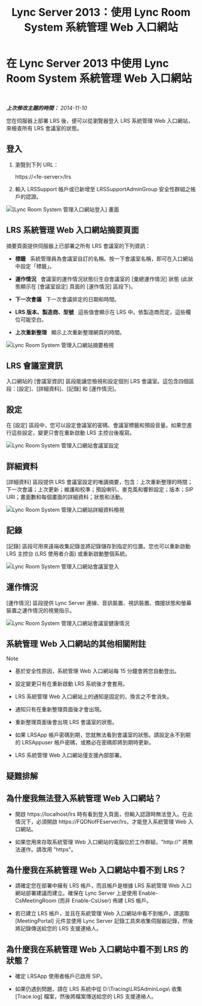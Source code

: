 ﻿---
title: Lync Server 2013：使用 Lync Room System 系統管理 Web 入口網站
TOCTitle: 使用 Lync Room System 系統管理 Web 入口網站
ms:assetid: c387b2a3-3e42-4642-af72-88126ed2820f
ms:mtpsurl: https://technet.microsoft.com/zh-tw/library/Dn743660(v=OCS.15)
ms:contentKeyID: 62268983
ms.date: 08/24/2015
mtps_version: v=OCS.15
ms.translationtype: HT
---

# 在 Lync Server 2013 中使用 Lync Room System 系統管理 Web 入口網站

 

_**上次修改主題的時間：** 2014-11-10_

您在伺服器上部署 LRS 後，便可以從瀏覽器登入 LRS 系統管理 Web 入口網站，來檢查所有 LRS 會議室的狀態。

## 登入

1.  瀏覽到下列 URL：
    
    https://\<fe-server\>/lrs

2.  輸入 LRSSupport 帳戶或已新增至 LRSSupportAdminGroup 安全性群組之帳戶的認證。

![\[Lync Room System 管理入口網站登入\] 畫面](images/Dn436326.050bcf70-2f3b-46b2-9b96-ebd12679b713(OCS.15).png "[Lync Room System 管理入口網站登入] 畫面")

## LRS 系統管理 Web 入口網站摘要頁面

摘要頁面提供伺服器上已部署之所有 LRS 會議室的下列資訊：

  - **標籤**   系統管理員為會議室自訂的名稱。按一下會議室名稱，即可在入口網站中設定「標籤」。

  - **運作情況**   會議室的運作情況狀態衍生自會議室的 \[彙總運作情況\] 狀態 (此狀態顯示在 \[會議室設定\] 頁面的 \[運作情況\] 區段下)。

  - **下一次會議**   下一次會議排定的日期和時間。

  - **LRS 版本、製造商、型號**   這些值會顯示在 LRS 中。依製造商而定，這些欄位可能空白。

  - **上次重新整理**   顯示上次重新整理網頁的時間。

![Lync Room System 管理入口網站摘要檢視](images/Dn743660.f829ce90-dd95-4725-bd94-6870c5dcf046(OCS.15).png "Lync Room System 管理入口網站摘要檢視")

## LRS 會議室資訊

入口網站的 \[會議室資訊\] 區段能讓您檢視和設定個別 LRS 會議室。這包含四個區段：\[設定\]、\[詳細資料\]、\[記錄\] 和 \[運作情況\]。

## 設定

在 \[設定\] 區段中，您可以設定會議室的密碼、會議室標籤和預設音量。如果您進行這些設定，變更只會在重新啟動 LRS 主控台後複寫。

![Lync Room System 管理入口網站會議室設定](images/Dn743660.ab162e19-41ac-4991-9b2a-92575aa53eda(OCS.15).png "Lync Room System 管理入口網站會議室設定")

## 詳細資料

\[詳細資料\] 區段提供 LRS 會議室設定的唯讀摘要，包含：上次重新整理的時間；下一次會議；上次更新；維護和校準；預設喇叭、麥克風和響鈴設定；版本；SIP URI；畫面數和每個畫面的詳細資料；狀態和活動。

![Lync Room System 管理入口網站詳細資料檢視](images/Dn743660.2958bbba-db74-4670-a920-87fdfb2fc22d(OCS.15).png "Lync Room System 管理入口網站詳細資料檢視")

## 記錄

\[記錄\] 區段可用來遠端收集記錄並將記錄儲存到指定的位置。您也可以重新啟動 LRS 主控台 (LRS 使用者介面) 或重新啟動整個系統。

![Lync Room System 管理入口網站會議室登入](images/Dn743660.749aee71-deaa-4ace-a146-fe2b349f0f42(OCS.15).png "Lync Room System 管理入口網站會議室登入")

## 運作情況

\[運作情況\] 區段提供 Lync Server 連線、音訊裝置、視訊裝置、備援狀態和螢幕裝置之運作情況的視覺指示。

![Lync Room System 管理入口網站會議室健康情況](images/Dn743660.8cc644f8-8e3e-42d5-9079-045d8fe9daa7(OCS.15).png "Lync Room System 管理入口網站會議室健康情況")

## 系統管理 Web 入口網站的其他相關附註

> [!Note]  
> <ul>
> <li><p>基於安全性原因，系統管理 Web 入口網站每 15 分鐘會將您自動登出。</p></li>
> <li><p>設定變更只有在重新啟動 LRS 系統後才會套用。</p></li>
> <li><p>LRS 系統管理 Web 入口網站上的通知是固定的，換言之不會消失。</p></li>
> <li><p>通知只有在重新整理頁面後才會出現。</p></li>
> <li><p>重新整理頁面後會出現 LRS 會議室的狀態。</p></li>
> <li><p>如果 LRSApp 帳戶密碼到期，您就無法看到會議室的狀態。請設定永不到期的 LRSAppuser 帳戶密碼，或務必在密碼即將到期時更新。</p></li>
> <li><p>LRS 系統管理 Web 入口網站僅支援內部部署。</p></li>
> </ul>


## 疑難排解

## 為什麼我無法登入系統管理 Web 入口網站？

  - 開啟 https://localhost/lrs 時有看到登入頁面，但輸入認證時無法登入。在此情況下，必須開啟 https://FQDNofFEserver/lrs，才能登入系統管理 Web 入口網站。

  - 如果您用來存取系統管理 Web 入口網站的電腦位於工作群組，"http://" 將無法運作。請改用 "https"。

## 為什麼我在系統管理 Web 入口網站中看不到 LRS？

  - 請確定您在部署中擁有 LRS 帳戶，而且帳戶是根據 LRS 系統管理 Web 入口網站部署建議而建立。確保在 Lync Server 上是使用 Enable-CsMeetingRoom (而非 Enable-CsUser) 佈建 LRS 帳戶。

  - 若已建立 LRS 帳戶，並且在系統管理 Web 入口網站中看不到帳戶，請選取 \[MeetingPortal\] 元件並使用 Lync Server 記錄工具來收集伺服器記錄，然後將記錄傳送給您的 LRS 支援連絡人。

## 為什麼我在系統管理 Web 入口網站中看不到 LRS 的狀態？

  - 確定 LRSApp 使用者帳戶已啟用 SIP。

  - 如果仍遇到問題，請在 LRS 系統中從 D:\\Tracing\\LRSAdminLogs\\ 收集 \[Trace.log\] 檔案，然後將檔案傳送給您的 LRS 支援連絡人。

